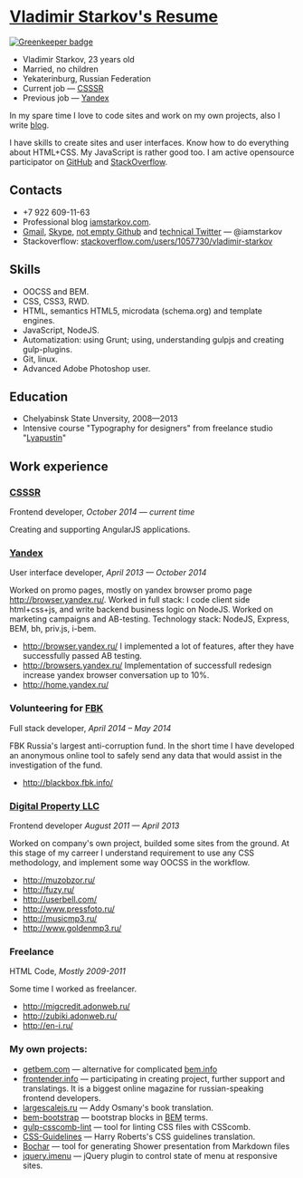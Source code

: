 # [Vladimir Starkov's Resume](http://matmuchrapna.github.io/cv/ru/)

[![Greenkeeper badge](https://badges.greenkeeper.io/iamstarkov/cv.svg)](https://greenkeeper.io/)

* Vladimir Starkov, 23 years old
* Married, no children
* Yekaterinburg, Russian Federation
* Current job — [CSSSR][csssr-en]
* Previous job — [Yandex][ya-en]

In my spare time I love to code sites and work on my own projects, also I write [blog][site-en].

I have skills to create sites and user interfaces. Know how to do everything about HTML+CSS. My JavaScript is rather good too. I am active opensource participator on [GitHub][GH] and [StackOverflow][SO].


## Contacts

* +7 922 609-11-63
* Professional blog [iamstarkov.com][site-en].
* [Gmail][gmail], [Skype][skype], [not empty Github][GH] and [technical Twitter][tw] — @iamstarkov
* Stackoverflow: [stackoverflow.com/users/1057730/vladimir-starkov][SO]

## Skills

* OOCSS and BEM.
* CSS, CSS3, RWD.
* HTML, semantics HTML5, microdata (schema.org) and template engines.
* JavaScript, NodeJS.
* Automatization: using Grunt; using, understanding gulpjs and creating gulp-plugins.
* Git, linux.
* Advanced Adobe Photoshop user.

## Education

* Chelyabinsk State Unversity, 2008—2013
* Intensive course "Typography for designers" from freelance studio "[Lyapustin][lyapustin]"

## Work experience

### [CSSSR][csssr-en]

Frontend developer, *October 2014 — current time*

Creating and supporting AngularJS applications.

### [Yandex][ya-en]
User interface developer, *April 2013 — October 2014*

Worked on promo pages, mostly on yandex browser promo page http://browser.yandex.ru/. Worked in full stack: I code client side html+css+js, and write backend business logic on NodeJS. Worked on marketing campaigns and AB-testing. Technology stack: NodeJS, Express, BEM, bh, priv.js, i-bem.

* http://browser.yandex.ru/ I implemented a lot of features, after they have successfully passed AB testing.
* http://browsers.yandex.ru/ Implementation of successfull redesign increase yandex browser conversation up to 10%.
* http://home.yandex.ru/

### Volunteering for [FBK][fbk]
Full stack developer, *April 2014 – May 2014*

FBK Russia's largest anti-corruption fund. In the short time I have developed an anonymous online tool to safely send any data that would assist in the investigation of the fund.

* http://blackbox.fbk.info/

### [Digital Property LLC][digipro]
Frontend developer *August 2011 — April 2013*

Worked on company's own project, builded some sites from the ground. At this stage of my carreer I understand requirement to use any CSS methodology, and implement some way OOCSS in the workflow.

* http://muzobzor.ru/
* http://fuzy.ru/
* http://userbell.com/
* http://www.pressfoto.ru/
* http://musicmp3.ru/
* http://www.goldenmp3.ru/

### Freelance
HTML Code, *Mostly 2009-2011*

Some time I worked as freelancer.

* http://migcredit.adonweb.ru/
* http://zubiki.adonweb.ru/
* http://en-i.ru/

### My own projects:

* [getbem.com][getbem] — alternative for complicated [bem.info][bem.info]
* [frontender.info][frontender] — participating in creating project, further support and translatings. It is a biggest online magazine for russian-speaking frontend developers.
* [largescalejs.ru][largescalejs] — Addy Osmany's book translation.
* [bem-bootstrap][bem-bootstrap] — bootstrap blocks in [BEM][getbem] terms.
* [gulp-csscomb-lint][gulp-csscomb-lint] — tool for linting CSS files with CSScomb.
* [CSS-Guidelines][CSS-Guidelines] — Harry Roberts's CSS guidelines translation.
* [Bochar][bochar] — tool for generating Shower presentation from Markdown files
* [jquery.imenu][jquery.imenu] — jQuery plugin to control state of menu at responsive sites.


[site-ru]: http://vstarkov.ru/
[site-en]: https://iamstarkov.com/
[GH]: http://github.com/iamstarkov
[SO]: http://stackoverflow.com/users/1057730/vladimir-starkov
[gmail]: mailto:iamstarkov@gmail.com
[skype]: skype:iamstarkov?chat
[tw]: https://twitter.com/iamstarkov

[lyapustin]: http://lyapustin.com/
[csssr-ru]: http://csssr.ru/
[csssr-en]: http://csssr.com/
[ya-ru]: https://yandex.ru/
[ya-en]: https://yandex.com/
[fbk]: http://fbk.info/
[digipro]: http://digipro.ru/

[getbem]: http://getbem.com/
[bem.info]: http://bem.info/
[frontender]: http://frontender.info/
[largescalejs]: http://largescalejs.ru/
[bem-bootstrap]: https://github.com/iamstarkov/bem-bootstrap
[gulp-csscomb-lint]: https://github.com/iamstarkov/gulp-csscomb-lint
[CSS-Guidelines]: https://github.com/iamstarkov/CSS-Guidelines
[bochar]: https://iamstarkov.com/bochar/
[jquery.imenu]: https://iamstarkov.com/jquery.imenu/
